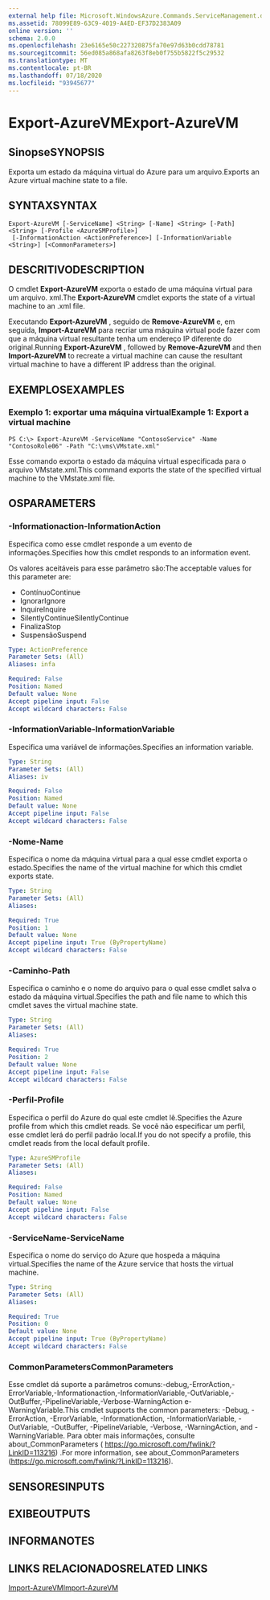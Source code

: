 ```yaml
---
external help file: Microsoft.WindowsAzure.Commands.ServiceManagement.dll-Help.xml
ms.assetid: 78099E89-63C9-4019-A4ED-EF37D2383A09
online version: ''
schema: 2.0.0
ms.openlocfilehash: 23e6165e50c227320875fa70e97d63b0cdd78781
ms.sourcegitcommit: 56ed085a868afa8263f8eb0f755b5822f5c29532
ms.translationtype: MT
ms.contentlocale: pt-BR
ms.lasthandoff: 07/18/2020
ms.locfileid: "93945677"
---
```

# <span data-ttu-id="3da9c-101">Export-AzureVM</span><span class="sxs-lookup"><span data-stu-id="3da9c-101">Export-AzureVM</span></span>

## <span data-ttu-id="3da9c-102">Sinopse</span><span class="sxs-lookup"><span data-stu-id="3da9c-102">SYNOPSIS</span></span>
<span data-ttu-id="3da9c-103">Exporta um estado da máquina virtual do Azure para um arquivo.</span><span class="sxs-lookup"><span data-stu-id="3da9c-103">Exports an Azure virtual machine state to a file.</span></span>

## <span data-ttu-id="3da9c-104">SYNTAX</span><span class="sxs-lookup"><span data-stu-id="3da9c-104">SYNTAX</span></span>

```
Export-AzureVM [-ServiceName] <String> [-Name] <String> [-Path] <String> [-Profile <AzureSMProfile>]
 [-InformationAction <ActionPreference>] [-InformationVariable <String>] [<CommonParameters>]
```

## <span data-ttu-id="3da9c-105">DESCRITIVO</span><span class="sxs-lookup"><span data-stu-id="3da9c-105">DESCRIPTION</span></span>
<span data-ttu-id="3da9c-106">O cmdlet **Export-AzureVM** exporta o estado de uma máquina virtual para um arquivo. xml.</span><span class="sxs-lookup"><span data-stu-id="3da9c-106">The **Export-AzureVM** cmdlet exports the state of a virtual machine to an .xml file.</span></span>

<span data-ttu-id="3da9c-107">Executando **Export-AzureVM** , seguido de **Remove-AzureVM** e, em seguida, **Import-AzureVM** para recriar uma máquina virtual pode fazer com que a máquina virtual resultante tenha um endereço IP diferente do original.</span><span class="sxs-lookup"><span data-stu-id="3da9c-107">Running **Export-AzureVM** , followed by **Remove-AzureVM** and then **Import-AzureVM** to recreate a virtual machine can cause the resultant virtual machine to have a different IP address than the original.</span></span>

## <span data-ttu-id="3da9c-108">EXEMPLOS</span><span class="sxs-lookup"><span data-stu-id="3da9c-108">EXAMPLES</span></span>

### <span data-ttu-id="3da9c-109">Exemplo 1: exportar uma máquina virtual</span><span class="sxs-lookup"><span data-stu-id="3da9c-109">Example 1: Export a virtual machine</span></span>
```
PS C:\> Export-AzureVM -ServiceName "ContosoService" -Name "ContosoRole06" -Path "C:\vms\VMstate.xml"
```

<span data-ttu-id="3da9c-110">Esse comando exporta o estado da máquina virtual especificada para o arquivo VMstate.xml.</span><span class="sxs-lookup"><span data-stu-id="3da9c-110">This command exports the state of the specified virtual machine to the VMstate.xml file.</span></span>

## <span data-ttu-id="3da9c-111">OS</span><span class="sxs-lookup"><span data-stu-id="3da9c-111">PARAMETERS</span></span>

### <span data-ttu-id="3da9c-112">-Informationaction</span><span class="sxs-lookup"><span data-stu-id="3da9c-112">-InformationAction</span></span>
<span data-ttu-id="3da9c-113">Especifica como esse cmdlet responde a um evento de informações.</span><span class="sxs-lookup"><span data-stu-id="3da9c-113">Specifies how this cmdlet responds to an information event.</span></span>

<span data-ttu-id="3da9c-114">Os valores aceitáveis para esse parâmetro são:</span><span class="sxs-lookup"><span data-stu-id="3da9c-114">The acceptable values for this parameter are:</span></span>

- <span data-ttu-id="3da9c-115">Contínuo</span><span class="sxs-lookup"><span data-stu-id="3da9c-115">Continue</span></span>
- <span data-ttu-id="3da9c-116">Ignorar</span><span class="sxs-lookup"><span data-stu-id="3da9c-116">Ignore</span></span>
- <span data-ttu-id="3da9c-117">Inquire</span><span class="sxs-lookup"><span data-stu-id="3da9c-117">Inquire</span></span>
- <span data-ttu-id="3da9c-118">SilentlyContinue</span><span class="sxs-lookup"><span data-stu-id="3da9c-118">SilentlyContinue</span></span>
- <span data-ttu-id="3da9c-119">Finaliza</span><span class="sxs-lookup"><span data-stu-id="3da9c-119">Stop</span></span>
- <span data-ttu-id="3da9c-120">Suspensão</span><span class="sxs-lookup"><span data-stu-id="3da9c-120">Suspend</span></span>

```yaml
Type: ActionPreference
Parameter Sets: (All)
Aliases: infa

Required: False
Position: Named
Default value: None
Accept pipeline input: False
Accept wildcard characters: False
```

### <span data-ttu-id="3da9c-121">-InformationVariable</span><span class="sxs-lookup"><span data-stu-id="3da9c-121">-InformationVariable</span></span>
<span data-ttu-id="3da9c-122">Especifica uma variável de informações.</span><span class="sxs-lookup"><span data-stu-id="3da9c-122">Specifies an information variable.</span></span>

```yaml
Type: String
Parameter Sets: (All)
Aliases: iv

Required: False
Position: Named
Default value: None
Accept pipeline input: False
Accept wildcard characters: False
```

### <span data-ttu-id="3da9c-123">-Nome</span><span class="sxs-lookup"><span data-stu-id="3da9c-123">-Name</span></span>
<span data-ttu-id="3da9c-124">Especifica o nome da máquina virtual para a qual esse cmdlet exporta o estado.</span><span class="sxs-lookup"><span data-stu-id="3da9c-124">Specifies the name of the virtual machine for which this cmdlet exports state.</span></span>

```yaml
Type: String
Parameter Sets: (All)
Aliases: 

Required: True
Position: 1
Default value: None
Accept pipeline input: True (ByPropertyName)
Accept wildcard characters: False
```

### <span data-ttu-id="3da9c-125">-Caminho</span><span class="sxs-lookup"><span data-stu-id="3da9c-125">-Path</span></span>
<span data-ttu-id="3da9c-126">Especifica o caminho e o nome do arquivo para o qual esse cmdlet salva o estado da máquina virtual.</span><span class="sxs-lookup"><span data-stu-id="3da9c-126">Specifies the path and file name to which this cmdlet saves the virtual machine state.</span></span>

```yaml
Type: String
Parameter Sets: (All)
Aliases: 

Required: True
Position: 2
Default value: None
Accept pipeline input: False
Accept wildcard characters: False
```

### <span data-ttu-id="3da9c-127">-Perfil</span><span class="sxs-lookup"><span data-stu-id="3da9c-127">-Profile</span></span>
<span data-ttu-id="3da9c-128">Especifica o perfil do Azure do qual este cmdlet lê.</span><span class="sxs-lookup"><span data-stu-id="3da9c-128">Specifies the Azure profile from which this cmdlet reads.</span></span>
<span data-ttu-id="3da9c-129">Se você não especificar um perfil, esse cmdlet lerá do perfil padrão local.</span><span class="sxs-lookup"><span data-stu-id="3da9c-129">If you do not specify a profile, this cmdlet reads from the local default profile.</span></span>

```yaml
Type: AzureSMProfile
Parameter Sets: (All)
Aliases: 

Required: False
Position: Named
Default value: None
Accept pipeline input: False
Accept wildcard characters: False
```

### <span data-ttu-id="3da9c-130">-ServiceName</span><span class="sxs-lookup"><span data-stu-id="3da9c-130">-ServiceName</span></span>
<span data-ttu-id="3da9c-131">Especifica o nome do serviço do Azure que hospeda a máquina virtual.</span><span class="sxs-lookup"><span data-stu-id="3da9c-131">Specifies the name of the Azure service that hosts the virtual machine.</span></span>

```yaml
Type: String
Parameter Sets: (All)
Aliases: 

Required: True
Position: 0
Default value: None
Accept pipeline input: True (ByPropertyName)
Accept wildcard characters: False
```

### <span data-ttu-id="3da9c-132">CommonParameters</span><span class="sxs-lookup"><span data-stu-id="3da9c-132">CommonParameters</span></span>
<span data-ttu-id="3da9c-133">Esse cmdlet dá suporte a parâmetros comuns:-debug,-ErrorAction,-ErrorVariable,-Informationaction,-InformationVariable,-OutVariable,-OutBuffer,-PipelineVariable,-Verbose-WarningAction e-WarningVariable.</span><span class="sxs-lookup"><span data-stu-id="3da9c-133">This cmdlet supports the common parameters: -Debug, -ErrorAction, -ErrorVariable, -InformationAction, -InformationVariable, -OutVariable, -OutBuffer, -PipelineVariable, -Verbose, -WarningAction, and -WarningVariable.</span></span> <span data-ttu-id="3da9c-134">Para obter mais informações, consulte about_CommonParameters ( https://go.microsoft.com/fwlink/?LinkID=113216) .</span><span class="sxs-lookup"><span data-stu-id="3da9c-134">For more information, see about_CommonParameters (https://go.microsoft.com/fwlink/?LinkID=113216).</span></span>

## <span data-ttu-id="3da9c-135">SENSORES</span><span class="sxs-lookup"><span data-stu-id="3da9c-135">INPUTS</span></span>

## <span data-ttu-id="3da9c-136">EXIBE</span><span class="sxs-lookup"><span data-stu-id="3da9c-136">OUTPUTS</span></span>

## <span data-ttu-id="3da9c-137">INFORMA</span><span class="sxs-lookup"><span data-stu-id="3da9c-137">NOTES</span></span>

## <span data-ttu-id="3da9c-138">LINKS RELACIONADOS</span><span class="sxs-lookup"><span data-stu-id="3da9c-138">RELATED LINKS</span></span>

[<span data-ttu-id="3da9c-139">Import-AzureVM</span><span class="sxs-lookup"><span data-stu-id="3da9c-139">Import-AzureVM</span></span>](./Import-AzureVM.md)


